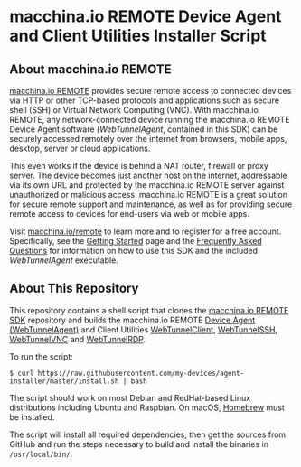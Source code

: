 # macchina.io REMOTE Device Agent and Client Utilities Installer Script

## About macchina.io REMOTE

[macchina.io REMOTE](https://macchina.io/remote) provides secure remote access to connected devices
via HTTP or other TCP-based protocols and applications such as secure shell (SSH) or
Virtual Network Computing (VNC). With macchina.io REMOTE, any network-connected device
running the macchina.io REMOTE Device Agent software (*WebTunnelAgent*, contained in this SDK)
can be securely accessed remotely over the internet from browsers, mobile apps, desktop,
server or cloud applications.

This even works if the device is behind a NAT router, firewall or proxy server.
The device becomes just another host on the internet, addressable via its own URL and
protected by the macchina.io REMOTE server against unauthorized or malicious access.
macchina.io REMOTE is a great solution for secure remote support and maintenance,
as well as for providing secure remote access to devices for end-users via web or
mobile apps.

Visit [macchina.io/remote](https://macchina.io/remote) to learn more and to register for a free account.
Specifically, see the [Getting Started](https://macchina.io/remote_signup.html) page and the
[Frequently Asked Questions](https://macchina.io/remote_faq.html) for
information on how to use this SDK and the included *WebTunnelAgent* executable.


## About This Repository

This repository contains a shell script that clones the
[macchina.io REMOTE SDK](https://github.com/my-devices/sdk)
repository and builds the macchina.io REMOTE
[Device Agent (WebTunnelAgent)](https://github.com/my-devices/sdk/blob/master/WebTunnel/WebTunnelAgent/README.md)
and Client Utilities
[WebTunnelClient](https://github.com/my-devices/sdk/blob/master/WebTunnel/WebTunnelClient/README.md),
[WebTunnelSSH](https://github.com/my-devices/sdk/blob/master/WebTunnel/WebTunnelSSH/README.md),
[WebTunnelVNC](https://github.com/my-devices/sdk/blob/master/WebTunnel/WebTunnelVNC/README.md) and
[WebTunnelRDP](https://github.com/my-devices/sdk/blob/master/WebTunnel/WebTunnelRDP/README.md).

To run the script:

```
$ curl https://raw.githubusercontent.com/my-devices/agent-installer/master/install.sh | bash
```

The script should work on most Debian and RedHat-based Linux distributions including Ubuntu and Raspbian.
On macOS, [Homebrew](https://brew.sh/) must be installed.

The script will install all required dependencies, then get the sources from GitHub and run the steps
necessary to build and install the binaries in `/usr/local/bin/`.
